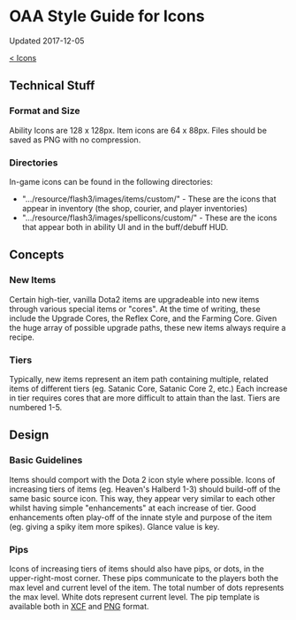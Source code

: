 # OAA Style Guide for Icons

Updated 2017-12-05

[< Icons][0]

## Technical Stuff

### Format and Size

Ability Icons are 128 x 128px. Item icons are 64 x 88px. Files should be saved as PNG with no compression.

### Directories

In-game icons can be found in the following directories:
- ".../resource/flash3/images/items/custom/" - These are the icons that appear in inventory (the shop, courier, and player inventories)
- ".../resource/flash3/images/spellicons/custom/" - These are the icons that appear both in ability UI and in the buff/debuff HUD.

## Concepts

### New Items

Certain high-tier, vanilla Dota2 items are upgradeable into new items through various special items or "cores". At the time of writing, these include the Upgrade Cores, the Reflex Core, and the Farming Core. Given the huge array of possible upgrade paths, these new items always require a recipe.

### Tiers

Typically, new items represent an item path containing multiple, related items of different tiers (eg. Satanic Core, Satanic Core 2, etc.) Each increase in tier requires cores that are more difficult to attain than the last. Tiers are numbered 1-5.

## Design

### Basic Guidelines

Items should comport with the Dota 2 icon style where possible. Icons of increasing tiers of items (eg. Heaven's Halberd 1-3) should build-off of the same basic source icon. This way, they appear very similar to each other whilst having simple "enhancements" at each increase of tier. Good enhancements often play-off of the innate style and purpose of the item (eg. giving a spiky item more spikes). Glance value is key.

### Pips

Icons of increasing tiers of items should also have pips, or dots, in the upper-right-most corner. These pips communicate to the players both the max level and current level of the item. The total number of dots represents the max level. White dots represent current level. The pip template is available both in [XCF](https://drive.google.com/drive/folders/0B1aXfUWr7QKMUHBfdW9Ba3B6c1k) and [PNG](https://imgur.com/a/z812x) format.

[0]: ../README.md
